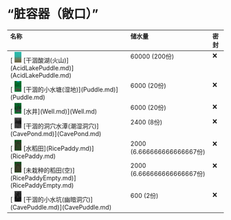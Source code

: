 # “脏容器（敞口）”  
<table class="table table-bordered" data-toggle="table" ><thead><tr ><th  style="text-align:left;vertical-align:top;"  >名称</th><th  style="text-align:left;vertical-align:top;"  >储水量</th><th  style="text-align:left;vertical-align:top;"  >密封</th></tr></thead><tr ><td  style="text-align:left;vertical-align:top;"  >[<div style="width:25px;display:inline-block;text-align:center"><img decoding="async" src="../wiki/Sprite/AcidShore.png" href="a.md" style="max-width:25px;max-height:25px;"></div>[干涸酸湖(火山)](AcidLakePuddle.md)](AcidLakePuddle.md)</td><td  style="text-align:left;vertical-align:top;"  >60000 (200份)</td><td  style="text-align:left;vertical-align:top;"  >❌</td></tr><tr ><td  style="text-align:left;vertical-align:top;"  >[<div style="width:25px;display:inline-block;text-align:center"><img decoding="async" src="../wiki/Sprite/PuddleDry.png" href="a.md" style="max-width:25px;max-height:25px;"></div>[干涸的小水塘(湿地)](Puddle.md)](Puddle.md)</td><td  style="text-align:left;vertical-align:top;"  >6000 (20份)</td><td  style="text-align:left;vertical-align:top;"  >❌</td></tr><tr ><td  style="text-align:left;vertical-align:top;"  >[<div style="width:25px;display:inline-block;text-align:center"><img decoding="async" src="../wiki/Sprite/Well.png" href="a.md" style="max-width:25px;max-height:25px;"></div>[水井](Well.md)](Well.md)</td><td  style="text-align:left;vertical-align:top;"  >6000 (20份)</td><td  style="text-align:left;vertical-align:top;"  >❌</td></tr><tr ><td  style="text-align:left;vertical-align:top;"  >[<div style="width:25px;display:inline-block;text-align:center"><img decoding="async" src="../wiki/Sprite/UnderwaterPondEmpty.png" href="a.md" style="max-width:25px;max-height:25px;"></div>[干涸的洞穴水潭(潮湿洞穴)](CavePond.md)](CavePond.md)</td><td  style="text-align:left;vertical-align:top;"  >2400 (8份)</td><td  style="text-align:left;vertical-align:top;"  >❌</td></tr><tr ><td  style="text-align:left;vertical-align:top;"  >[<div style="width:25px;display:inline-block;text-align:center"><img decoding="async" src="../wiki/Sprite/RicePaddyEmptyPlanted.png" href="a.md" style="max-width:25px;max-height:25px;"></div>[水稻田](RicePaddy.md)](RicePaddy.md)</td><td  style="text-align:left;vertical-align:top;"  >2000 (6.666666666666667份)</td><td  style="text-align:left;vertical-align:top;"  >❌</td></tr><tr ><td  style="text-align:left;vertical-align:top;"  >[<div style="width:25px;display:inline-block;text-align:center"><img decoding="async" src="../wiki/Sprite/RicePaddyEmpty.png" href="a.md" style="max-width:25px;max-height:25px;"></div>[未栽种的稻田(空)](RicePaddyEmpty.md)](RicePaddyEmpty.md)</td><td  style="text-align:left;vertical-align:top;"  >2000 (6.666666666666667份)</td><td  style="text-align:left;vertical-align:top;"  >❌</td></tr><tr ><td  style="text-align:left;vertical-align:top;"  >[<div style="width:25px;display:inline-block;text-align:center"><img decoding="async" src="../wiki/Sprite/CavePuddleDry.png" href="a.md" style="max-width:25px;max-height:25px;"></div>[干涸的小水坑(幽暗洞穴)](CavePuddle.md)](CavePuddle.md)</td><td  style="text-align:left;vertical-align:top;"  >600 (2份)</td><td  style="text-align:left;vertical-align:top;"  >❌</td></tr></tbody></table>  
  
